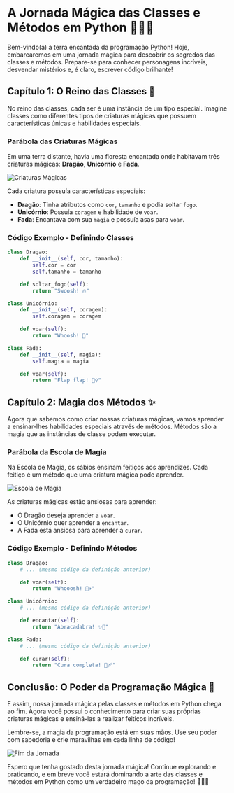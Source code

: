 # A Jornada Mágica das Classes e Métodos em Python 🧙‍♂️✨

Bem-vindo(a) à terra encantada da programação Python! Hoje, embarcaremos em uma jornada mágica para descobrir os segredos das classes e métodos. Prepare-se para conhecer personagens incríveis, desvendar mistérios e, é claro, escrever código brilhante!

## Capítulo 1: O Reino das Classes 🏰

No reino das classes, cada ser é uma instância de um tipo especial. Imagine classes como diferentes tipos de criaturas mágicas que possuem características únicas e habilidades especiais.

### Parábola das Criaturas Mágicas

Em uma terra distante, havia uma floresta encantada onde habitavam três criaturas mágicas: **Dragão**, **Unicórnio** e **Fada**.

![Criaturas Mágicas](https://exemplo.com/imagens/criaturas.png)

Cada criatura possuía características especiais:
- **Dragão**: Tinha atributos como `cor`, `tamanho` e podia soltar `fogo`.
- **Unicórnio**: Possuía `coragem` e habilidade de `voar`.
- **Fada**: Encantava com sua `magia` e possuía asas para `voar`.

### Código Exemplo - Definindo Classes

```python
class Dragao:
    def __init__(self, cor, tamanho):
        self.cor = cor
        self.tamanho = tamanho

    def soltar_fogo(self):
        return "Swoosh! 🔥"

class Unicórnio:
    def __init__(self, coragem):
        self.coragem = coragem

    def voar(self):
        return "Whoosh! 🦄"

class Fada:
    def __init__(self, magia):
        self.magia = magia

    def voar(self):
        return "Flap flap! 🧚‍♀️"
```

## Capítulo 2: Magia dos Métodos ✨

Agora que sabemos como criar nossas criaturas mágicas, vamos aprender a ensinar-lhes habilidades especiais através de métodos. Métodos são a magia que as instâncias de classe podem executar.

### Parábola da Escola de Magia

Na Escola de Magia, os sábios ensinam feitiços aos aprendizes. Cada feitiço é um método que uma criatura mágica pode aprender.

![Escola de Magia](https://exemplo.com/imagens/escola.png)

As criaturas mágicas estão ansiosas para aprender:
- O Dragão deseja aprender a `voar`.
- O Unicórnio quer aprender a `encantar`.
- A Fada está ansiosa para aprender a `curar`.

### Código Exemplo - Definindo Métodos

```python
class Dragao:
    # ... (mesmo código da definição anterior)

    def voar(self):
        return "Whooosh! 🐉✈️"

class Unicórnio:
    # ... (mesmo código da definição anterior)

    def encantar(self):
        return "Abracadabra! ✨🦄"

class Fada:
    # ... (mesmo código da definição anterior)

    def curar(self):
        return "Cura completa! 🌟🩹"
```

## Conclusão: O Poder da Programação Mágica 🌟

E assim, nossa jornada mágica pelas classes e métodos em Python chega ao fim. Agora você possui o conhecimento para criar suas próprias criaturas mágicas e ensiná-las a realizar feitiços incríveis.

Lembre-se, a magia da programação está em suas mãos. Use seu poder com sabedoria e crie maravilhas em cada linha de código!

![Fim da Jornada](https://exemplo.com/imagens/final.png)

Espero que tenha gostado desta jornada mágica! Continue explorando e praticando, e em breve você estará dominando a arte das classes e métodos em Python como um verdadeiro mago da programação! 🧙‍♀️🔮
